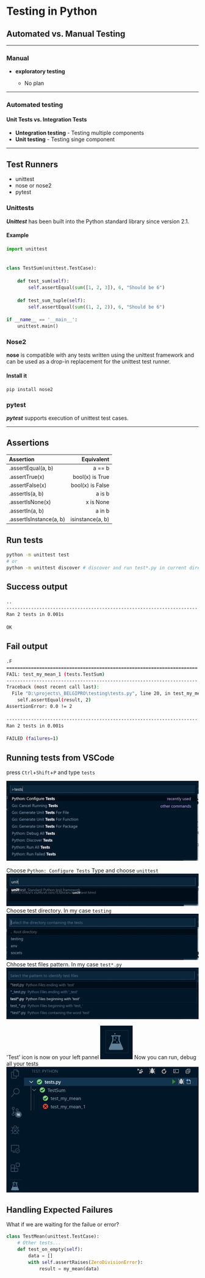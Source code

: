 # Testing in Python

## Automated vs. Manual Testing

---

### Manual

- **exploratory testing**

  - No plan

---

### Automated testing

#### Unit Tests vs. Integration Tests

- **Untegration testing** - Testing multiple components
- **Unit testing** - Testing singe component

---

## Test Runners

- unittest
- nose or nose2
- pytest

### Unittests

**_Unittest_** has been built into the Python standard library since version 2.1.

#### Example

```python
import unittest


class TestSum(unittest.TestCase):

    def test_sum(self):
        self.assertEqual(sum([1, 2, 3]), 6, "Should be 6")

    def test_sum_tuple(self):
        self.assertEqual(sum((1, 2, 2)), 6, "Should be 6")

if __name__ == '__main__':
    unittest.main()
```

### Nose2

**nose** is compatible with any tests written using the unittest framework and can be used as a drop-in replacement for the unittest test runner.

#### Install it

```shell
pip install nose2
```

### pytest

**_pytest_** supports execution of unittest test cases.

---

## Assertions

| Assertion               |       Equivalent |
| :---------------------- | ---------------: |
| .assertEqual(a, b)      |           a == b |
| .assertTrue(x)          |  bool(x) is True |
| .assertFalse(x)         | bool(x) is False |
| .assertIs(a, b)         |           a is b |
| .assertIsNone(x)        |        x is None |
| .assertIn(a, b)         |           a in b |
| .assertIsInstance(a, b) | isinstance(a, b) |

## Run tests

```bash
python -m unittest test
# or
python -m unittest discover # discover and run test*.py in current directory
```

## Success output

```sh
..
----------------------------------------------------------------------
Ran 2 tests in 0.001s

OK

```

## Fail output

```sh
.F
======================================================================
FAIL: test_my_mean_1 (tests.TestSum)
----------------------------------------------------------------------
Traceback (most recent call last):
  File "D:\projects\_BELGIPRO\testing\tests.py", line 20, in test_my_mean_1
    self.assertEqual(result, 2)
AssertionError: 0.0 != 2

----------------------------------------------------------------------
Ran 2 tests in 0.001s

FAILED (failures=1)

```

## Running tests from VSCode

press `Ctrl`+`Shift`+`P` and type `tests`

![Open Test Cofig Pallete](images/testconfig1.png)

Choose `Python: Configure Tests`
Type and choose `unittest`
![Open Test Cofig Pallete](images/testconfig2.png)
Choose test directory. In my case `testing`
![Open Test Cofig Pallete](images/testconfig3.png)
Chhose test files pattern. In my case `test*.py`
![Open Test Cofig Pallete](images/testconfig4.png)

'Test' icon is now on your left pannel
![Open Test Cofig Pallete](images/testconfig5.png)
Now you can run, debug all your tests
![Open Test Cofig Pallete](images/testconfig6.png)

## Handling Expected Failures

What if we are waiting for the failue or error?

```python
class TestMean(unittest.TestCase):
    # Other tests...
    def test_on_empty(self):
        data = []
        with self.assertRaises(ZeroDivisionError):
            result = my_mean(data)
```
